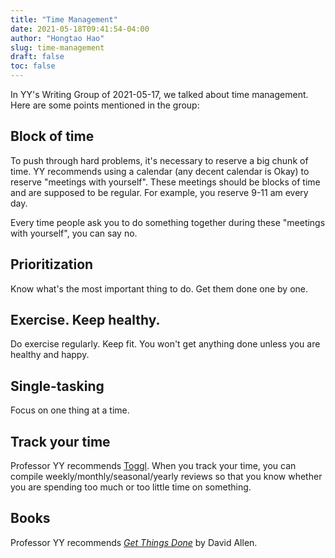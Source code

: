```yaml
---
title: "Time Management"
date: 2021-05-18T09:41:54-04:00
author: "Hongtao Hao"
slug: time-management
draft: false
toc: false
---
```


In YY's Writing Group of 2021-05-17, we talked about time management. Here are some points mentioned in the group:

## Block of time

To push through hard problems, it's necessary to reserve a big chunk of time. YY recommends using a calendar (any decent calendar is Okay) to reserve "meetings with yourself". These meetings should be blocks of time and are supposed to be regular. For example, you reserve 9-11 am every day. 

Every time people ask you to do something together during these "meetings with yourself", you can say no. 

## Prioritization

Know what's the most important thing to do. Get them done one by one. 

## Exercise. Keep healthy. 

Do exercise regularly. Keep fit. You won't get anything done unless you are healthy and happy. 

## Single-tasking

Focus on one thing at a time.

## Track your time

Professor YY recommends [Toggl](https://toggl.com/). When you track your time, you can compile weekly/monthly/seasonal/yearly reviews so that you know whether you are spending too much or too little time on something. 

## Books
Professor YY recommends [*Get Things Done*](https://www.amazon.com/Getting-Things-Done-David-Allen-audiobook/dp/B01B6WSK5C/ref=sr_1_1?crid=2KLMS8I27XW8J&dchild=1&keywords=get+things+done+david+allen&qid=1621345978&sprefix=get+things+done%2Caps%2C188&sr=8-1) by David Allen.